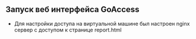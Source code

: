 ## Запуск веб интерфейса GoAccess
- Для настройки доступа на виртуальной машине был настроен nginx сервер с доступом к странице report.html
